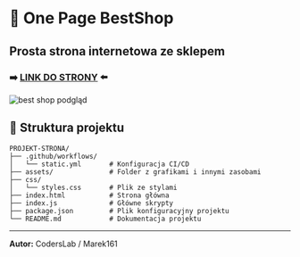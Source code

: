# 🔵 One Page BestShop

## Prosta strona internetowa ze sklepem


### ➡️ [LINK DO STRONY](https://marek161.github.io/OnePage-BestShop/) ⬅️

![best shop podgląd](https://github.com/user-attachments/assets/cb59f232-0688-4386-af3b-19f204f3dbc0)


## 📂 Struktura projektu

```
PROJEKT-STRONA/
├── .github/workflows/
│   └── static.yml       # Konfiguracja CI/CD
├── assets/              # Folder z grafikami i innymi zasobami
├── css/
│   └── styles.css       # Plik ze stylami
├── index.html           # Strona główna
├── index.js             # Główne skrypty
├── package.json         # Plik konfiguracyjny projektu
└── README.md            # Dokumentacja projektu
```

---
**Autor:** CodersLab / Marek161
